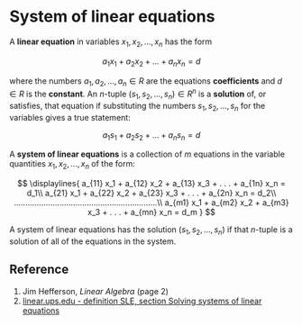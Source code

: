 # System of linear equations

A **linear equation** in variables $x_1, x_2, . . . , x_n$ has the form

$$ a_1 x_1 + a_2 x_2 + . . . + a_n x_n = d$$

where the numbers $a_1, a_2, . . . , a_n \in R$ are the equations **coefficients** and $d \in R$ is the **constant**.
An $n$-tuple $(s_1, s_2, . . . , s_n) \in R^n$ is a **solution** of, or satisfies, that equation if substituting the numbers
$s_1, s_2, . . . , s_n$ for the variables gives a true statement:

$$a_1 s_1 + a_2 s_2 + . . . + a_n s_n = d$$

A **system of linear equations** is a collection of $m$ equations in the variable quantities $x_1, x_2, . . . , x_n$ of the form:

$$
\displaylines{
a_{11} x_1 + a_{12} x_2 + a_{13} x_3 + . . . + a_{1n} x_n = d_1\\
a_{21} x_1 + a_{22} x_2 + a_{23} x_3 + . . . + a_{2n} x_n = d_2\\
...............................................................\\
a_{m1} x_1 + a_{m2} x_2 + a_{m3} x_3 + . . . + a_{mn} x_n = d_m
}
$$

A system of linear equations has the solution $(s_1, s_2, . . . , s_n)$ if that $n$-tuple is a solution of all of the equations in the system.

## Reference

1. Jim Hefferson, *Linear Algebra* (page 2)
2. [linear.ups.edu - definition SLE, section Solving systems of linear equations](http://linear.ups.edu/html/section-SSLE.html)